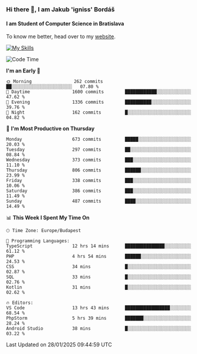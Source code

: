 ### Hi there 👋, I am Jakub 'igniss' Bordáš

#### I am Student of Computer Science in Bratislava
To know me better, head over to my [website](https://bordas.sk).

[![My Skills](https://skillicons.dev/icons?i=js,typescript,html,css,figma,svelte,vue,next,postgresql,nest,express,nodejs)](https://bordas.sk)


<!--START_SECTION:waka-->
![Code Time](http://img.shields.io/badge/Code%20Time-1%2C663%20hrs%2036%20mins-blue)

**I'm an Early 🐤** 

```text
🌞 Morning                262 commits         ██░░░░░░░░░░░░░░░░░░░░░░░   07.80 % 
🌆 Daytime                1600 commits        ████████████░░░░░░░░░░░░░   47.62 % 
🌃 Evening                1336 commits        ██████████░░░░░░░░░░░░░░░   39.76 % 
🌙 Night                  162 commits         █░░░░░░░░░░░░░░░░░░░░░░░░   04.82 % 
```
📅 **I'm Most Productive on Thursday** 

```text
Monday                   673 commits         █████░░░░░░░░░░░░░░░░░░░░   20.03 % 
Tuesday                  297 commits         ██░░░░░░░░░░░░░░░░░░░░░░░   08.84 % 
Wednesday                373 commits         ███░░░░░░░░░░░░░░░░░░░░░░   11.10 % 
Thursday                 806 commits         ██████░░░░░░░░░░░░░░░░░░░   23.99 % 
Friday                   338 commits         ███░░░░░░░░░░░░░░░░░░░░░░   10.06 % 
Saturday                 386 commits         ███░░░░░░░░░░░░░░░░░░░░░░   11.49 % 
Sunday                   487 commits         ████░░░░░░░░░░░░░░░░░░░░░   14.49 % 
```


📊 **This Week I Spent My Time On** 

```text
🕑︎ Time Zone: Europe/Budapest

💬 Programming Languages: 
TypeScript               12 hrs 14 mins      ███████████████░░░░░░░░░░   61.12 % 
PHP                      4 hrs 54 mins       ██████░░░░░░░░░░░░░░░░░░░   24.53 % 
CSS                      34 mins             █░░░░░░░░░░░░░░░░░░░░░░░░   02.87 % 
SQL                      33 mins             █░░░░░░░░░░░░░░░░░░░░░░░░   02.76 % 
Kotlin                   31 mins             █░░░░░░░░░░░░░░░░░░░░░░░░   02.62 % 

🔥 Editors: 
VS Code                  13 hrs 43 mins      █████████████████░░░░░░░░   68.54 % 
PhpStorm                 5 hrs 39 mins       ███████░░░░░░░░░░░░░░░░░░   28.24 % 
Android Studio           38 mins             █░░░░░░░░░░░░░░░░░░░░░░░░   03.22 % 
```


 Last Updated on 28/01/2025 09:44:59 UTC
<!--END_SECTION:waka-->
